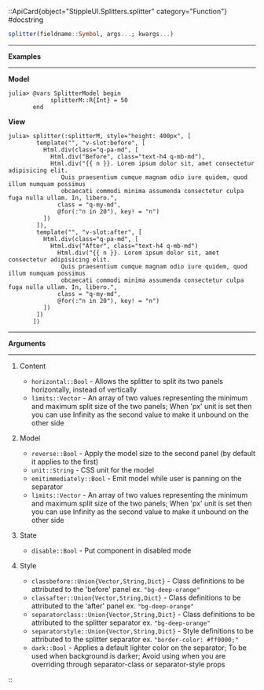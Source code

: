 

::ApiCard{object="StippleUI.Splitters.splitter" category="Function"}
#docstring


```julia
splitter(fieldname::Symbol, args...; kwargs...)
```

---

**Examples**

---

**Model**

```julia-repl
julia> @vars SplitterModel begin
            splitterM::R{Int} = 50
       end
```

**View**

```julia-repl
julia> splitter(:splitterM, style="height: 400px", [
        template("", "v-slot:before", [
          Html.div(class="q-pa-md", [
            Html.div("Before", class="text-h4 q-mb-md"),
            Html.div("{{ n }}. Lorem ipsum dolor sit, amet consectetur adipisicing elit.
               Quis praesentium cumque magnam odio iure quidem, quod illum numquam possimus
               obcaecati commodi minima assumenda consectetur culpa fuga nulla ullam. In, libero.",
              class = "q-my-md",
              @for(:"n in 20"), key! = "n")
          ])
        ]),
        template("", "v-slot:after", [
          Html.div(class="q-pa-md", [
            Html.div("After", class="text-h4 q-mb-md")
              Html.div("{{ n }}. Lorem ipsum dolor sit, amet consectetur adipisicing elit.
               Quis praesentium cumque magnam odio iure quidem, quod illum numquam possimus
               obcaecati commodi minima assumenda consectetur culpa fuga nulla ullam. In, libero.",
              class = "q-my-md",
              @for(:"n in 20"), key! = "n")
          ])
        ])
       ])
```

---

**Arguments**

---

1. Content

      * `horizontal::Bool` - Allows the splitter to split its two panels horizontally, instead of vertically
      * `limits::Vector` - An array of two values representing the minimum and maximum split size of the two panels; When 'px' unit is set then you can use Infinity as the second value to make it unbound on the other side
2. Model

      * `reverse::Bool` - Apply the model size to the second panel (by default it applies to the first)
      * `unit::String` - CSS unit for the model
      * `emitimmediately::Bool` - Emit model while user is panning on the separator
      * `limits::Vector` - An array of two values representing the minimum and maximum split size of the two panels; When 'px' unit is set then you can use Infinity as the second value to make it unbound on the other side
3. State

      * `disable::Bool` - Put component in disabled mode
4. Style

      * `classbefore::Union{Vector,String,Dict}` - Class definitions to be attributed to the 'before' panel ex. `"bg-deep-orange"`
      * `classafter::Union{Vector,String,Dict}` - Class definitions to be attributed to the 'after' panel ex. `"bg-deep-orange"`
      * `separatorclass::Union{Vector,String,Dict}` - Class definitions to be attributed to the splitter separator ex. `"bg-deep-orange"`
      * `separatorstyle::Union{Vector,String,Dict}` - Style definitions to be attributed to the splitter separator ex. `"border-color: #ff0000;"`
      * `dark::Bool` - Applies a default lighter color on the separator; To be used when background is darker; Avoid using when you are overriding through separator-class or separator-style props

::
